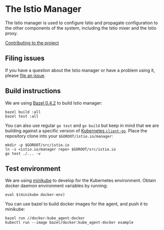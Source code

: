 # The Istio Manager #

The Istio manager is used to configure Istio and propagate configuration to the other components of the system, including the Istio mixer and the Istio proxy.

[Contributing to the project](./CONTRIBUTING.md)

## Filing issues ##

If you have a question about the Istio manager or have a problem using it, please
[file an issue](https://github.com/istio/manager/issues/new).

## Build instructions ##

We are using [Bazel 0.4.2](https://bazel.io) to build Istio manager:

    bazel build :all
    bazel test :all

You can also use regular `go test` and `go build` but keep in mind
that we are building against a specific version of [Kubernetes `client-go`](https://github.com/kubernetes/client-go).
Place the repository clone into your `$GOROOT/istio.io/manager`:
    
    mkdir -p $GOROOT/src/istio.io
    ln -s <istio.io/manager repo> $GOROOT/src/istio.io
    go test ./... -v

## Test environment ##

We are using [minikube](https://github.com/kubernetes/minikube) to develop for the Kubernetes environment.
Obtain docker daemon environment variables by running:

    eval $(minikube docker-env)

You can use bazel to build docker images for the agent, and push it to minikube:

    bazel run //docker:kube_agent-docker
    kubectl run --image bazel/docker:kube_agent-docker example
